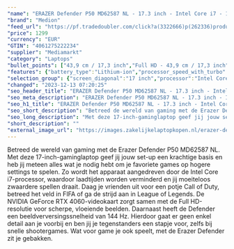 ```yaml
---
"name": "ERAZER Defender P50 MD62587 NL - 17.3 inch - Intel Core i7 - 16 GB - 512 GB - GeForce RTX 4060"
"brand": "Medion"
"feed_url": "https://pf.tradedoubler.com/click?a(3322666)p(262336)product(50617-1796501)ttid(3)url(https%3A%2F%2Fwww.mediamarkt.nl%2Fnl%2Fproduct%2F_erazer-defender-p50-md62587-nl-173-inch-intel-core-i7-16-gb-512-gb-geforce-rtx-4060-1796501.html%3Futm_source%3Dtradedoubler%26utm_medium%3Daff-comparison%26utm_term%3D1796501)"
"price": 1299
"currency": "EUR"
"GTIN": "4061275222234"
"supplier": "Mediamarkt"
"category": "Laptops"
"bullet_points": ["43,9 cm / 17,3 inch","Full HD - 43,9 cm / 17,3 inch","SSD , 512 GB , M.2 via PCIe","1x USB 2.0, 1x USB 3.2 (Gen 1, Type-A), 1x netwerkaansluiting (RJ-45), 1x microSD-kaartlezer, 2x USB 3.2 (Gen 2, Type-C) met DisplayPort, 1x HDMI 2.0, 1x hoofdtelefoon-/microfooncombo","Lithium-ion","39.7 cm x 2.6 cm x 26.5 cm /","Windows 11 Home (64 Bit)"]
"features": {"battery_type":"Lithium-ion","processor_speed_with_turbo":"4.7 GHz","color":"Zwart","additional_update_information":"Voor zover op de afbeeldingen apps worden getoond, geldt dat MediaMarkt niet kan garanderen dat de apps tijdens de volledige levensduur van het product goed zullen blijven functioneren. Dit hangt af van het beleid van de fabrikant.","product_height":"2,6 cm","min_duration_supported_software_updates":"2 jaar","bluetooth":"Ja","hard_disk_1":"SSD , 512 GB , M.2 via PCIe","manufacturer_part_number":"30036572","ram_configuration":"2x 8 GB","manufacturer_guarantee":"2 jaar","panel_type":"IPS (In-Plane Switching)","touchscreen":"Nee","image_quality":"Full HD","scope_of_delivery":"Erazer Notebook, Integrated 4 cell Li-Ion-battery with 54 Wh, External AC adapter, Warranty card","product_manufacturer":"MEDION","product_width":"39,7 cm","depth":"26,5 cm","memory_speeds":"3200 MHz","integrated_mike":"Ja","screen_diagonal_inches":"17.3 inch","speakers":"Ja","product_type":"Gaminglaptop","convertibility":"Vast scherm","height":"2,6 cm","model_year":"2023","dedicated_graphics_memory":"8 GB","shipping_costs":"0.00","screen_type":"Mat scherm","weight":"2,57 kg","product_depth":"26,5 cm","memory_size":"16 GB","screen_diagonal_cm_inch":"43,9 cm / 17,3 inch","number_of_processor_cores":"10","processor_brand":"Intel®","screen_diagonal_cm":"43,9 cm","wlan_standards":"WiFi 6 (802.11AX)","delivery_time":"1","battery_life":"4,5 uur","bluetooth_version":"5.1","brightness":"300 cd/m²","image_ratio":"16:9","connections":"1x USB 2.0, 1x USB 3.2 (Gen 1, Type-A), 1x netwerkaansluiting (RJ-45), 1x microSD-kaartlezer, 2x USB 3.2 (Gen 2, Type-C) met DisplayPort, 1x HDMI 2.0, 1x hoofdtelefoon-/microfooncombo","capacity_of_1_hard_disk":"512 GB","type_of_1_hard_disk":"SSD","dimensions_weight":"39.7 cm x 2.6 cm x 26.5 cm /","front_camera":"Ja","resolution":"1920 x 1080","integrated_webcam":"Ja","update_policy":"Onbekend","total_storage_space_in_gb":"512 GB","wlan":"Ja","processor_model":"Core™ i7","ram_type":"DDR4","previous_price":"","processor":"Intel Core i7-12650H","short_description":"ERAZER DEFENDER P50 MD62587 NL","card_reader":"Ja","special_features":"Nee","manufacturer_supported_software_updates":"Ja","operating_system":"Windows 11 Home (64 Bit)","product_introduction_date":"2023-10-01","total_storage_space":"512 GB","graphics_card":"NVIDIA GeForce RTX 4060"}
"selection_group": {"screen_diagonal":"17 inch","processor":"Intel Core i7","changed_price_past_3_days":false,"product_family":"Erazer"}
"changed": "2023-12-13 07:20:25"
"seo_header_title": "ERAZER Defender P50 MD62587 NL - 17.3 inch - Intel Core i7 - 16 GB - 512 GB - GeForce RTX 4060"
"seo_meta_description": "ERAZER Defender P50 MD62587 NL - 17.3 inch - Intel Core i7 - 16 GB - 512 GB - GeForce RTX 4060"
"seo_h1_title": "ERAZER Defender P50 MD62587 NL - 17.3 inch - Intel Core i7 - 16 GB - 512 GB - GeForce RTX 4060"
"seo_short_description": "Betreed de wereld van gaming met de Erazer Defender P50 MD62587 NL."
"seo_long_description": "Met deze 17-inch-gaminglaptop geef jij jouw set-up een krachtige basis en heb jij meteen alles wat je nodig hebt om je favoriete games op hogere settings te spelen. Zo wordt het apparaat aangedreven door de Intel Core i7-processor, waardoor laadtijden worden verminderd en jij moeiteloos zwaardere spellen draait. Daag je vrienden uit voor een potje Call of Duty, betreed het veld in FIFA of ga de strijd aan in League of Legends. De NVIDIA GeForce RTX 4060-videokaart zorgt samen met de Full HD-resolutie voor scherpe, vloeiende beelden. Daarnaast heeft de Defender een beeldverversingssnelheid van 144 Hz. Hierdoor gaat er geen enkel detail aan je voorbij en ben jij je tegenstanders een stapje voor, zelfs bij snelle shootergames. Wat voor game je ook speelt, met de Erazer Defender zit je gebakken."
"short_description": ""
"external_image_url": "https://images.zakelijkelaptopkopen.nl/erazer-defender-p50-md62587-nl-173-inch-intel-core-i7-16-gb-512-gb-geforce-rtx-4060-1796501.webp"
---
```


Betreed de wereld van gaming met de Erazer Defender P50 MD62587 NL. Met deze 17-inch-gaminglaptop geef jij jouw set-up een krachtige basis en heb jij meteen alles wat je nodig hebt om je favoriete games op hogere settings te spelen. Zo wordt het apparaat aangedreven door de Intel Core i7-processor, waardoor laadtijden worden verminderd en jij moeiteloos zwaardere spellen draait. Daag je vrienden uit voor een potje Call of Duty, betreed het veld in FIFA of ga de strijd aan in League of Legends. De NVIDIA GeForce RTX 4060-videokaart zorgt samen met de Full HD-resolutie voor scherpe, vloeiende beelden. Daarnaast heeft de Defender een beeldverversingssnelheid van 144 Hz. Hierdoor gaat er geen enkel detail aan je voorbij en ben jij je tegenstanders een stapje voor, zelfs bij snelle shootergames. Wat voor game je ook speelt, met de Erazer Defender zit je gebakken.